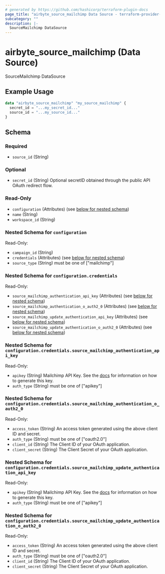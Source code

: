 ```yaml
---
# generated by https://github.com/hashicorp/terraform-plugin-docs
page_title: "airbyte_source_mailchimp Data Source - terraform-provider-airbyte"
subcategory: ""
description: |-
  SourceMailchimp DataSource
---
```


# airbyte_source_mailchimp (Data Source)

SourceMailchimp DataSource

## Example Usage

```terraform
data "airbyte_source_mailchimp" "my_source_mailchimp" {
  secret_id = "...my_secret_id..."
  source_id = "...my_source_id..."
}
```

<!-- schema generated by tfplugindocs -->
## Schema

### Required

- `source_id` (String)

### Optional

- `secret_id` (String) Optional secretID obtained through the public API OAuth redirect flow.

### Read-Only

- `configuration` (Attributes) (see [below for nested schema](#nestedatt--configuration))
- `name` (String)
- `workspace_id` (String)

<a id="nestedatt--configuration"></a>
### Nested Schema for `configuration`

Read-Only:

- `campaign_id` (String)
- `credentials` (Attributes) (see [below for nested schema](#nestedatt--configuration--credentials))
- `source_type` (String) must be one of ["mailchimp"]

<a id="nestedatt--configuration--credentials"></a>
### Nested Schema for `configuration.credentials`

Read-Only:

- `source_mailchimp_authentication_api_key` (Attributes) (see [below for nested schema](#nestedatt--configuration--credentials--source_mailchimp_authentication_api_key))
- `source_mailchimp_authentication_o_auth2_0` (Attributes) (see [below for nested schema](#nestedatt--configuration--credentials--source_mailchimp_authentication_o_auth2_0))
- `source_mailchimp_update_authentication_api_key` (Attributes) (see [below for nested schema](#nestedatt--configuration--credentials--source_mailchimp_update_authentication_api_key))
- `source_mailchimp_update_authentication_o_auth2_0` (Attributes) (see [below for nested schema](#nestedatt--configuration--credentials--source_mailchimp_update_authentication_o_auth2_0))

<a id="nestedatt--configuration--credentials--source_mailchimp_authentication_api_key"></a>
### Nested Schema for `configuration.credentials.source_mailchimp_authentication_api_key`

Read-Only:

- `apikey` (String) Mailchimp API Key. See the <a href="https://docs.airbyte.com/integrations/sources/mailchimp">docs</a> for information on how to generate this key.
- `auth_type` (String) must be one of ["apikey"]


<a id="nestedatt--configuration--credentials--source_mailchimp_authentication_o_auth2_0"></a>
### Nested Schema for `configuration.credentials.source_mailchimp_authentication_o_auth2_0`

Read-Only:

- `access_token` (String) An access token generated using the above client ID and secret.
- `auth_type` (String) must be one of ["oauth2.0"]
- `client_id` (String) The Client ID of your OAuth application.
- `client_secret` (String) The Client Secret of your OAuth application.


<a id="nestedatt--configuration--credentials--source_mailchimp_update_authentication_api_key"></a>
### Nested Schema for `configuration.credentials.source_mailchimp_update_authentication_api_key`

Read-Only:

- `apikey` (String) Mailchimp API Key. See the <a href="https://docs.airbyte.com/integrations/sources/mailchimp">docs</a> for information on how to generate this key.
- `auth_type` (String) must be one of ["apikey"]


<a id="nestedatt--configuration--credentials--source_mailchimp_update_authentication_o_auth2_0"></a>
### Nested Schema for `configuration.credentials.source_mailchimp_update_authentication_o_auth2_0`

Read-Only:

- `access_token` (String) An access token generated using the above client ID and secret.
- `auth_type` (String) must be one of ["oauth2.0"]
- `client_id` (String) The Client ID of your OAuth application.
- `client_secret` (String) The Client Secret of your OAuth application.


